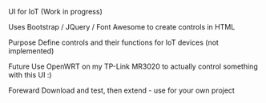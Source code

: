 UI for IoT (Work in progress)

Uses Bootstrap / JQuery / Font Awesome to create controls in HTML

Purpose
Define controls and their functions for IoT devices (not implemented)

Future
Use OpenWRT on my TP-Link MR3020 to actually control something with this UI :)

Foreward
Download and test, then extend - use for your own project

